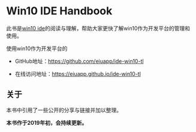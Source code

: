 # Win10 IDE Handbook

此书是[win10 ide]()的阅读与理解，帮助大家更快了解win10作为开发平台的管理和使用。

使用win10作为开发平台的

- GitHub地址：https://github.com/eiuapp/ide-win10-tl

- 在线访问地址：https://eiuapp.github.io/ide-win10-tl


## 关于

本书中引用了一些公开的分享与链接并加以整理。

**本书作于2019年初，会持续更新。**


